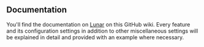 ## Documentation
You'll find the documentation on [Lunar](https://github.com/maikdevries/Lunar) on this GitHub wiki. Every feature and its configuration settings in addition to other miscellaneous settings will be explained in detail and provided with an example where necessary.
